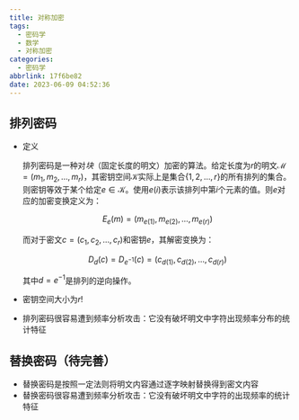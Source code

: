 ```yaml
---
title: 对称加密
tags:
  - 密码学
  - 数学
  - 对称加密
categories:
  - 密码学
abbrlink: 17f6be82
date: 2023-06-09 04:52:36
---
```


## 排列密码
- 定义
    
    排列密码是一种对*块*（固定长度的明文）加密的算法。给定长度为$r$的明文$\mathcal{M} = (m_1, m_2, \dots, m_r)$，其密钥空间$\mathcal{K}$实际上是集合$\{1,2,\dots,r\}$的所有排列的集合。则密钥等效于某个给定$e \in \mathcal{K}$。使用$e(i)$表示该排列中第$i$个元素的值。则$e$对应的加密变换定义为：

    $$
        E_e(m) = (m_{e(1)}, m_{e(2)}, \dots, m_{e(r)})
    $$

    而对于密文$c = (c_1, c_2, \dots, c_r)$和密钥$e$，其解密变换为：

    $$
        D_d(c) = D_{e^{-1}}(c) = (c_{d(1)}, c_{d(2)}, \dots, c_{d(r)})
    $$

    其中$d = e^{-1}$是排列的逆向操作。

- 密钥空间大小为$r!$
- 排列密码很容易遭到频率分析攻击：它没有破坏明文中字符出现频率分布的统计特征

## 替换密码（待完善）
- 替换密码是按照一定法则将明文内容通过逐字映射替换得到密文内容
- 替换密码很容易遭到频率分析攻击：它没有破坏明文中字符的出现频率的统计特征